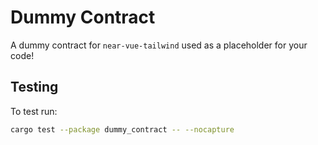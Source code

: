 # Dummy Contract

A dummy contract for `near-vue-tailwind` used as a placeholder for your code!

## Testing
To test run:
```bash
cargo test --package dummy_contract -- --nocapture
```
